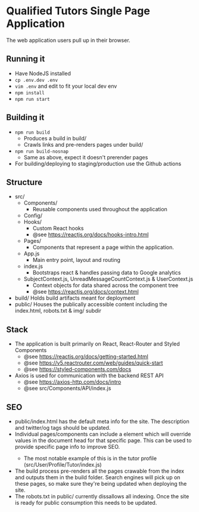 # Qualified Tutors Single Page Application

The web application users pull up in their browser.

## Running it
- Have NodeJS installed
- `cp .env.dev .env`
- `vim .env` and edit to fit your local dev env
- `npm install`
- `npm run start`

## Building it
- `npm run build`
    - Produces a build in build/ 
    - Crawls links and pre-renders pages under build/
- `npm run build-nosnap`
    - Same as above, expect it doesn't prerender pages
- For building/deploying to staging/production use the Github actions

## Structure
- src/
    - Components/
        - Reusable components used throughout the application
    - Config/
    - Hooks/
        - Custom React hooks
        - @see https://reactjs.org/docs/hooks-intro.html
    - Pages/
        - Components that represent a page within the application.
    - App.js
        - Main entry point, layout and routing
    - index.js
        - Bootstraps react & handles passing data to Google analytics
    - SubjectContext.js, UnreadMessageCountContext.js & UserContext.js
        - Context objects for data shared across the component tree
        - @see https://reactjs.org/docs/context.html
- build/
    Holds build artifacts meant for deployment
- public/
    Houses the publically accessible content including the index.html, robots.txt & img/ subdir

## Stack
- The application is built primarily on React, React-Router and Styled Components
    - @see https://reactjs.org/docs/getting-started.html
    - @see https://v5.reactrouter.com/web/guides/quick-start
    - @see https://styled-components.com/docs
- Axios is used for communication with the backend REST API
    - @see https://axios-http.com/docs/intro
    - @see src/Components/API/index.js

## SEO
- public/index.html has the default meta info for the site. The description and twitter/og tags should be updated.
- Individual pages/components can include a <Helmet> element which will override values in the document head for that specific page. This can be used to provide specific page info to improve SEO. 
    - The most notable example of this is in the tutor profile (src/User/Profile/Tutor/index.js)
- The build process pre-renders all the pages crawable from the index and outputs them in the build folder. Search engines will pick up on these pages, so make sure they're being updated when deploying the site.
- The robots.txt in public/ currently dissallows all indexing. Once the site is ready for public consumption this needs to be updated.